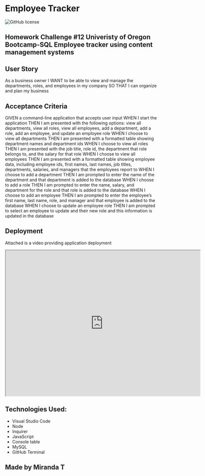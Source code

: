 # Employee Tracker 
![GitHub license](https://img.shields.io/badge/license-ISC-blue.svg)

## Homework Challenge #12 Univeristy of Oregon Bootcamp-SQL Employee tracker using content management systems

## User Story
As a business owner
I WANT to be able to view and manage the departments, roles, and employees in my company
SO THAT I can organize and plan my business

## Acceptance Criteria
GIVEN a command-line application that accepts user input
WHEN I start the application
THEN I am presented with the following options: view all departments, view all roles, view all employees, add a department, add a role, add an employee, and update an employee role
WHEN I choose to view all departments
THEN I am presented with a formatted table showing department names and department ids
WHEN I choose to view all roles
THEN I am presented with the job title, role id, the department that role belongs to, and the salary for that role
WHEN I choose to view all employees
THEN I am presented with a formatted table showing employee data, including employee ids, first names, last names, job titles, departments, salaries, and managers that the employees report to
WHEN I choose to add a department
THEN I am prompted to enter the name of the department and that department is added to the database
WHEN I choose to add a role
THEN I am prompted to enter the name, salary, and department for the role and that role is added to the database
WHEN I choose to add an employee
THEN I am prompted to enter the employee’s first name, last name, role, and manager and that employee is added to the database
WHEN I choose to update an employee role
THEN I am prompted to select an employee to update and their new role and this information is updated in the database 

## Deployment
Attached is a video providing application deployment
<iframe src="https://drive.google.com/file/d/14P1GUuKP6cxE4K7UjgQY2cFLr7KdHRxl/preview" width="640" height="480"></iframe>

## Technologies Used:
* Visual Studio Code
* Node
* Inquirer
* JavaScript
* Console table 
* MySQL
* GitHub Terminal 



## Made by Miranda T
